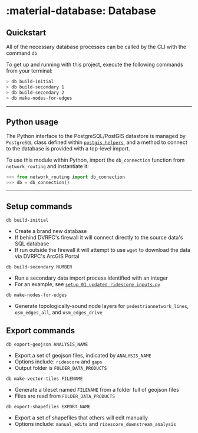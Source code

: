 # :material-database: Database

## Quickstart

All of the necessary database processes can be called by the CLI with the command `db`

To get up and running with this project, execute the following commands from your terminal:

```bash
> db build-initial
> db build-secondary 1
> db build-secondary 2
> db make-nodes-for-edges
```

---

## Python usage

The Python interface to the PostgreSQL/PostGIS datastore is managed by `PostgreSQL` class defined within
[`postgis_helpers`](https://github.com/aaronfraint/postgis-helpers), and a method to connect to the database is provided with a top-level import.

To use this module within Python, import the `db_connection` function from `network_routing` and instantiate it:

```Python
>>> from network_routing import db_connection
>>> db = db_connection()
```

---

## Setup commands

`db build-initial`

- Create a brand new database
- If behind DVRPC's firewall it will connect directly to the source data's SQL database
- If run outside the firewall it will attempt to use `wget` to download the data via DVRPC's ArcGIS Portal

`db build-secondary NUMBER`

- Run a secondary data import process identified with an integer
- For an example, see [`setup_01_updated_ridescore_inputs.py`](https://github.com/dvrpc/network-routing/blob/master/network_routing/database/setup/setup_01_updated_ridescore_inputs.py)

`db make-nodes-for-edges`

- Generate topologically-sound node layers for `pedestriannetwork_lines`, `osm_edges_all`, and `osm_edges_drive`

## Export commands

`db export-geojson ANALYSIS_NAME`

- Export a set of geojson files, indicated by `ANALYSIS_NAME`
- Options include: `ridescore` and `gaps`
- Output folder is `FOLDER_DATA_PRODUCTS`

`db make-vector-tiles FILENAME`

- Generate a tileset named `FILENAME` from a folder full of geojson files
- Files are read from `FOLDER_DATA_PRODUCTS`

`db export-shapefiles EXPORT_NAME`

- Export a set of shapefiles that others will edit manually
- Options include: `manual_edits` and `ridescore_downstream_analysis`
